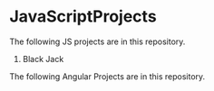 # JavaScriptProjects
The following JS projects are in this repository.
1.  Black Jack


The following Angular Projects are in this repository.
